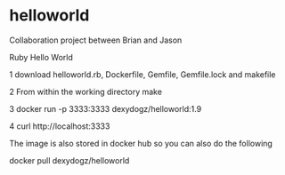 # helloworld
Collaboration project between Brian and Jason

Ruby Hello World

1   download helloworld.rb, Dockerfile, Gemfile, Gemfile.lock and makefile 

2   From within the working directory 
    make

3   docker run -p 3333:3333 dexydogz/helloworld:1.9

4   curl http://localhost:3333

The image is also stored in docker hub so you can also do the following

docker pull dexydogz/helloworld 